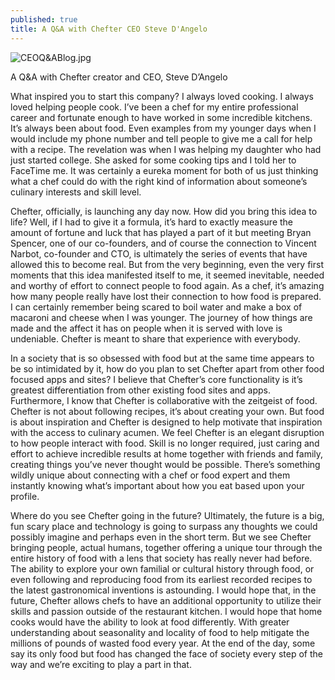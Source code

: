 ```yaml
---
published: true
title: A Q&A with Chefter CEO Steve D'Angelo
---
```

![CEOQ&ABlog.jpg]({{site.baseurl}}/img/CEOQ&ABlog.jpg)



A Q&A with Chefter creator and CEO, Steve D’Angelo 
 
What inspired you to start this company?
I always loved cooking. I always loved helping people cook. I’ve been a chef for my entire professional career and fortunate enough to have worked in some incredible kitchens. It’s always been about food. Even examples from my younger days when I would include my phone number and tell people to give me a call for help with a recipe. The revelation was when I was helping my daughter who had just started college. She asked for some cooking tips and I told her to FaceTime me. It was certainly a eureka moment for both of us just thinking what a chef could do with the right kind of information about someone’s culinary interests and skill level. 

Chefter, officially, is launching any day now. How did you bring this idea to life?
Well, if I had to give it a formula, it’s hard to exactly measure the amount of fortune and luck that has played a part of it but meeting Bryan Spencer, one of our co-founders, and of course the connection to Vincent Narbot, co-founder and CTO, is ultimately the series of events that have allowed this to become real.  But from the very beginning, even the very first moments that this idea manifested itself to me, it seemed inevitable, needed and worthy of effort to connect people to food again. As a chef, it’s amazing how many people really have lost their connection to how food is prepared. I can certainly remember being scared to boil water and make a box of macaroni and cheese when I was younger. The journey of how things are made and the affect it has on people when it is served with love is undeniable. Chefter is meant to share that experience with everybody. 

In a society that is so obsessed with food but at the same time appears to be so intimidated by it, how do you plan to set Chefter apart from other food focused apps and sites?
I believe that Chefter’s core functionality is it’s greatest differentiation from other existing food sites and apps. Furthermore, I know that Chefter is collaborative with the zeitgeist of food. Chefter is not about following recipes, it’s about creating your own. But food is about inspiration and Chefter is designed to help motivate that inspiration with the access to culinary acumen. We feel Chefter is an elegant disruption to how people interact with food. Skill is no longer required, just caring and effort to achieve incredible results at home together with friends and family, creating things you’ve never thought would be possible. There’s something wildly unique about connecting with a chef or food expert and them instantly knowing what’s important about how you eat based upon your profile.  

Where do you see Chefter going in the future?
Ultimately, the future is a big, fun scary place and technology is going to surpass any thoughts we could possibly imagine and perhaps even in the short term. But we see Chefter bringing people, actual humans, together offering a unique tour through the entire history of food with a lens that society has really never had before. The ability to explore your own familial or cultural history through food, or even following and reproducing food from its earliest recorded recipes to the latest gastronomical inventions is astounding. I would hope that, in the future, Chefter allows chefs to have an additional opportunity to utilize their skills and passion outside of the restaurant kitchen. I would hope that home cooks would have the ability to look at food differently. With greater understanding about seasonality and locality of food to help mitigate the millions of pounds of wasted food every year. At the end of the day, some say its only food but food has changed the face of society every step of the way and we’re exciting to play a part in that.
